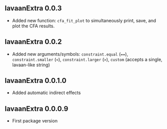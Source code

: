 ## lavaanExtra 0.0.3
* Added new function: `cfa_fit_plot` to simultaneously print, save, and plot the CFA results.

## lavaanExtra 0.0.2
* Added new arguments/symbols: `constraint.equal` (`==`), `constraint.smaller` (`<`), `constraint.larger` (`>`), `custom` (accepts a single, lavaan-like string)

## lavaanExtra 0.0.1.0
* Added automatic indirect effects

## lavaanExtra 0.0.0.9
* First package version
